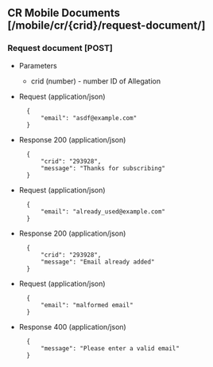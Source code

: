 ## CR Mobile Documents [/mobile/cr/{crid}/request-document/]

### Request document [POST]

+ Parameters
    + crid (number) - number ID of Allegation

+ Request (application/json)

        {
            "email": "asdf@example.com"
        }

+ Response 200 (application/json)

        {
            "crid": "293928",
            "message": "Thanks for subscribing"
        }

+ Request (application/json)

        {
            "email": "already_used@example.com"
        }

+ Response 200 (application/json)

        {
            "crid": "293928",
            "message": "Email already added"
        }

+ Request (application/json)

        {
            "email": "malformed email"
        }

+ Response 400 (application/json)

        {
            "message": "Please enter a valid email"
        }
